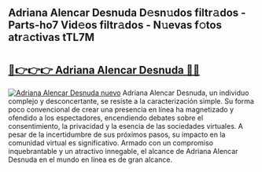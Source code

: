 ## Adriana Alencar Desnuda D𝚎sn𝚞dos filtr𝚊dos - Parts-ho7 Vid𝚎os filtr𝚊dos - N𝚞evas f𝚘tos atr𝚊ctivas tTL7M

# <h2><a href="http://mb0vhvl.tromn.icu/?c=Adriana+Alencar+Desnuda">🔗👉👉👉 Adriana Alencar Desnuda 🔗🔗</a></h2>

[![Adriana Alencar Desnuda nuevo](https://i.imgur.com/pEAQMta.gif)](http://mb0vhvl.tromn.icu/?c=Adriana+Alencar+Desnuda)
Adriana Alencar Desnuda, un individuo complejo y desconcertante, se resiste a la caracterización simple. Su forma poco convencional de crear una presencia en línea ha magnetizado y ofendido a los espectadores, encendiendo debates sobre el consentimiento, la privacidad y la esencia de las sociedades virtuales. A pesar de la incertidumbre de sus próximos pasos, su impacto en la comunidad virtual es significativo. Armado con un compromiso inquebrantable y un atractivo innegable, el alcance de Adriana Alencar Desnuda en el mundo en línea es de gran alcance.
